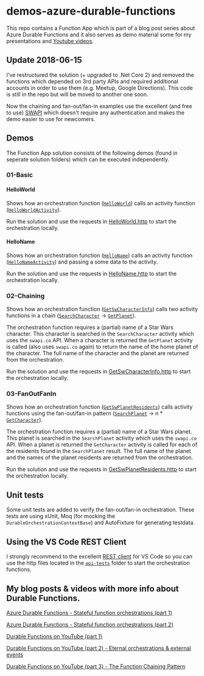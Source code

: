 # demos-azure-durable-functions

This repo contains a Function App which is part of a blog post series about Azure Durable Functions and it also serves as demo material some for my presentations and [Youtube videos](https://www.youtube.com/playlist?list=PLoSzmz8jSD1cP3nW7lpk9sIw3cvJnSA_g).

## Update 2018-06-15

I've restructured the solution (+ upgraded to .Net Core 2) and removed the functions which depended on 3rd party APIs and required additional accounts in order to use them (e.g. Meetup, Google Directions). This code is still in the repo but will be moved to another one soon.

Now the chaining and fan-out/fan-in examples use the excellent (and free to use) [SWAPI](https://swapi.co/) which doesn't require any authentication and makes the demo easier to use for newcomers.

## Demos

The Function App solution consists of the following demos (found in seperate solution folders) which can be executed independently.

### 01-Basic

#### HelloWorld

Shows how an orchestration function ([`HelloWorld`](/src/DurableFunctions.Demo.DotNetCore/01-Basics/Orchestrations/HelloWorld.cs)) calls an activity function ([`HelloWorldActivity`](/src/DurableFunctions.Demo.DotNetCore/01-Basics/Activities/HelloWorldActivity.cs)).

Run the solution and use the requests in [HelloWorld.http](/api-tests/orchestrations/01-Basic/HelloWorld.http) to start the orchestration  locally.

#### HelloName

Shows how an orchestration function ([`HelloName`](/src/DurableFunctions.Demo.DotNetCore/01-Basics/Orchestrations/HelloName.cs)) calls an activity function ([`HelloNameActivity`](/src/DurableFunctions.Demo.DotNetCore/01-Basics/Activities/HelloWorldActivity.cs)) and passing a some data to the activity.

Run the solution and use the requests in [HelloName.http](/api-tests/orchestrations/01-Basic/HelloName.http) to start the orchestration locally.

### 02-Chaining

Shows how an orchestration function ([`GetSwCharacterInfo`](/src/DurableFunctions.Demo.DotNetCore/02-Chaining/Orchestrations/GetSwCharacterInfo.cs)) calls two activity functions in a chain ([`SearchCharacter`](src/DurableFunctions.Demo.DotNetCore/02-Chaining/Activities/SearchCharacter.cs) -> [`GetPlanet`](/src/DurableFunctions.Demo.DotNetCore/02-Chaining/Activities/GetPlanet.cs)).

The orchestration function requires a (partial) name of a Star Wars character. This character is searched in the `SearchCharacter` activity which uses the `swapi.co` API. When a character is returned the `GetPlanet` activity is called (also uses `swapi.co` again) to return the name of the home planet of the character. The full name of the character and the planet are returned from the orchestration.

Run the solution and use the requests in [GetSwCharacterInfo.http](/api-tests/orchestrations/02-Chaining/GetSwCharacterInfo.http) to start the orchestration  locally.

### 03-FanOutFanIn

Shows how an orchestration function ([`GetSwPlanetResidents`](/src/DurableFunctions.Demo.DotNetCore/03-FanOutFanIn/Orchestrations/GetSwPlanetResidents.cs)) calls activity functions using the fan-out/fan-in pattern ([`SearchPlanet`](/src/DurableFunctions.Demo.DotNetCore/03-FanOutFanIn/Activities/SearchPlanet.cs) -> n * [`GetCharacter`](/src/DurableFunctions.Demo.DotNetCore/03-FanOutFanIn/Activities/GetCharacter.cs)).

The orchestration function requires a (partial) name of a Star Wars planet. This planet is searched in the `SearchPlanet` activity which uses the `swapi.co` API. When a planet is returned the `GetCharacter` activity is called for each of the residents found in the `SearchPlanet` result. The full name of the planet and the names of the planet residents are returned from the orchestration.

Run the solution and use the requests in [GetSwPlanetResidents.http](/api-tests/orchestrations/03-FanOutFanIn/GetSwPlanetResidents.http) to start the orchestration locally.

## Unit tests

Some unit tests are added to verify the fan-out/fan-in orchestration. These tests are using xUnit, Moq (for mocking the `DurableOrchestrationContextBase`) and AutoFixture for generating testdata.

## Using the VS Code REST Client

I strongly recommend to the excellent [REST client](https://github.com/Huachao/vscode-restclient) for VS Code so you can use the http files located in the [`api-tests`](/api-tests) folder to start the orchestration functions.

## My blog posts & videos with more info about Durable Functions.

[Azure Durable Functions - Stateful function orchestrations (part 1)](http://blog.marcduiker.nl/2017/11/05/durable-azure-functions-stateful-orchestrations.html)

[Azure Durable Functions - Stateful function orchestrations (part 2)](http://blog.marcduiker.nl/2017/11/07/durable-azure-functions-stateful-orchestrations-part2.html)

[Durable Functions on YouTube (part 1)](https://blog.marcduiker.nl/2017/11/15/durable-functions-youtube-part1.html)

[Durable Functions on YouTube (part 2) - Eternal orchestrations & external events](https://blog.marcduiker.nl/2017/12/01/durable-functions-youtube-part2.html)

[Durable Functions on YouTube (part 3) - The Function Chaining Pattern](https://blog.marcduiker.nl/2018/03/06/durable-functions-youtube-part3.html)